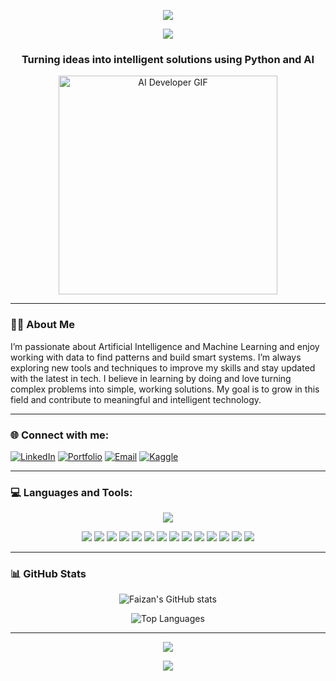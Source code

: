 <!-- Blue Gradient Welcome Banner -->
<p align="center">
  <img src="https://capsule-render.vercel.app/api?type=waving&color=5EB4FF&height=200&section=header&text=Welcome%20To%20My%20GitHub!&fontColor=ffffff&fontSize=35&fontAlign=40" />
</p>

<!-- Typing Intro Text -->
<p align="center">
  <img src="https://readme-typing-svg.herokuapp.com/?lines=Hi+👋,+I'm+Muhammad+Faizan;AI/ML+Developer+|+Data+Analyst+|+Python+Enthusiast;&center=true&width=1000&height=50&color=5EB4FF&font=Fira%20Code&size=22&pause=1000">
</p>

<!-- Short Subtitle -->
<h3 align="center">Turning ideas into intelligent solutions using Python and AI</h3>

<!-- Tech-style GIF -->
<p align="center">
  <img src="https://media.giphy.com/media/qgQUggAC3Pfv687qPC/giphy.gif" width="350" alt="AI Developer GIF">
</p>

---

### 👨‍💻 About Me

I’m passionate about Artificial Intelligence and Machine Learning and enjoy working with data to find patterns and build smart systems. I’m always exploring new tools and techniques to improve my skills and stay updated with the latest in tech. I believe in learning by doing and love turning complex problems into simple, working solutions. My goal is to grow in this field and contribute to meaningful and intelligent technology.

---

### 🌐 Connect with me:

[![LinkedIn](https://img.shields.io/badge/LinkedIn-blue?style=for-the-badge&logo=linkedin)](https://www.linkedin.com/in/muhammad-faizan-1335b0288/)
[![Portfolio](https://img.shields.io/badge/Portfolio-%23000000?style=for-the-badge&logo=firefox)](https://faizan-portfolio1.vercel.app/)
[![Email](https://img.shields.io/badge/Email-D14836?style=for-the-badge&logo=gmail&logoColor=white)](mailto:faizankhandeshmukh28@gmail.com)
[![Kaggle](https://img.shields.io/badge/Kaggle-20BEFF?style=for-the-badge&logo=kaggle&logoColor=white)](https://www.kaggle.com/faizankhandeshmukh)

---

### 💻 Languages and Tools:

<p align="center">
  <img src="https://skillicons.dev/icons?i=python,r,git,github,vscode,linux,html,css,js" />
</p>

<p align="center">
  <img src="https://img.shields.io/badge/TensorFlow-FF6F00?style=for-the-badge&logo=tensorflow&logoColor=white" />
  <img src="https://img.shields.io/badge/PyTorch-EE4C2C?style=for-the-badge&logo=pytorch&logoColor=white" />
  <img src="https://img.shields.io/badge/OpenCV-5C3EE8?style=for-the-badge&logo=opencv&logoColor=white" />
  <img src="https://img.shields.io/badge/Scikit--Learn-F7931E?style=for-the-badge&logo=scikit-learn&logoColor=white" />
  <img src="https://img.shields.io/badge/Pandas-150458?style=for-the-badge&logo=pandas&logoColor=white" />
  <img src="https://img.shields.io/badge/NumPy-013243?style=for-the-badge&logo=numpy&logoColor=white" />
  <img src="https://img.shields.io/badge/Matplotlib-11557C?style=for-the-badge&logo=matplotlib&logoColor=white" />
  <img src="https://img.shields.io/badge/Seaborn-3182BD?style=for-the-badge" />
  <img src="https://img.shields.io/badge/SQL-4479A1?style=for-the-badge&logo=mysql&logoColor=white" />
  <img src="https://img.shields.io/badge/Assembly-6E4C13?style=for-the-badge&logoColor=white" />
  <img src="https://img.shields.io/badge/Excel-217346?style=for-the-badge&logo=microsoft-excel&logoColor=white" />
  <img src="https://img.shields.io/badge/Power%20BI-F2C811?style=for-the-badge&logo=powerbi&logoColor=black" />
  <img src="https://img.shields.io/badge/Tableau-E97627?style=for-the-badge&logo=tableau&logoColor=white" />
  <img src="https://img.shields.io/badge/Google%20Sheets-34A853?style=for-the-badge&logo=google-sheets&logoColor=white" />
</p>

---

### 📊 GitHub Stats

<p align="center">
  <img src="https://github-readme-stats.vercel.app/api?username=faizankhan1428&show_icons=true&theme=tokyonight" alt="Faizan's GitHub stats" />
</p>

<p align="center">
  <img src="https://github-readme-stats.vercel.app/api/top-langs/?username=faizankhan1428&layout=compact&theme=tokyonight" alt="Top Languages" />
</p>

---

<!-- Thank You Banner -->
<p align="center">
  <img src="https://readme-typing-svg.demolab.com?font=Fira+Code&duration=3000&pause=1000&color=5EB4FF&center=true&vCenter=true&width=435&lines=Thanks+for+visiting+my+profile!;Feel+free+to+connect+%F0%9F%91%8B" />
</p>

<p align="center">
  <img src="https://capsule-render.vercel.app/api?type=waving&color=5EB4FF&height=100&section=footer" />
</p>
